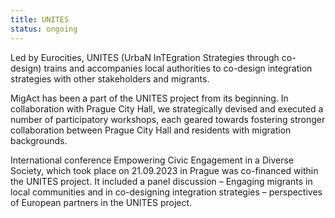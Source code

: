 ```yaml
---
title: UNITES
status: ongoing
---
```


Led by Eurocities, UNITES (UrbaN InTEgration Strategies through co-design) trains and accompanies local authorities to co-design integration strategies with other stakeholders and migrants.

MigAct has been a part of the UNITES project from its beginning. In collaboration with Prague City Hall, we strategically devised and executed a number of participatory workshops, each geared towards fostering stronger collaboration between Prague City Hall and residents with migration backgrounds.

International conference Empowering Civic Engagement in a Diverse Society, which took place on 21.09.2023 in Prague was co-financed within the UNITES project. It included a panel discussion  – Engaging migrants in local communities and in co-designing integration strategies – perspectives of European partners in the UNITES project.
